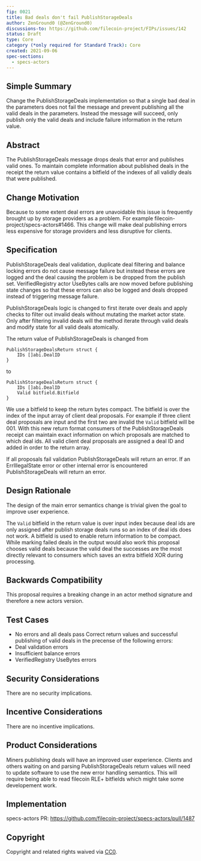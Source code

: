 ```yaml
---
fip: 0021
title: Bad deals don't fail PublishStorageDeals
author: ZenGround0 (@ZenGround0)
discussions-to: https://github.com/filecoin-project/FIPs/issues/142
status: Draft
type: Core
category (*only required for Standard Track): Core
created: 2021-09-06
spec-sections: 
  - specs-actors
---
```


<!--You can leave these HTML comments in your merged FIP and delete the visible duplicate text guides, they will not appear and may be helpful to refer to if you edit it again. This is the suggested template for new FIPs. Note that a FIP number will be assigned by an editor. When opening a pull request to submit your FIP, please use an abbreviated title in the filename, `fip-draft_title_abbrev.md`. The title should be 44 characters or less.-->

## Simple Summary
<!--"If you can't explain it simply, you don't understand it well enough." Provide a simplified and layman-accessible explanation of the FIP.-->
Change the PublishStorageDeals implementation so that a single bad deal in the parameters does not fail the message and prevent publishing all the valid deals in the parameters. Instead the message will succeed, only publish only the valid deals and include failure information in the return value.

## Abstract
<!--A short (~200 word) description of the technical issue being addressed.-->
The PublishStorageDeals message drops deals that error and publishes valid ones. To maintain complete information about published deals in the receipt the return value contains a bitfield of the indexes of all validly deals that were published.

## Change Motivation
<!--The motivation is critical for FIPs that want to change the Filecoin protocol. It should clearly explain why the existing protocol specification is inadequate to address the problem that the FIP solves. FIP submissions without sufficient motivation may be rejected outright.-->
Because to some extent deal errors are unavoidable this issue is frequently brought up by storage providers as a problem. For example filecoin-project/specs-actors#1466. This change will make deal publishing errors less expensive for storage providers and less disruptive for clients.

## Specification
<!--The technical specification should describe the syntax and semantics of any new feature. The specification should be detailed enough to allow competing, interoperable implementations for any of the current Filecoin implementations. -->

PublishStorageDeals deal validation, duplicate deal filtering and balance locking errors do not cause message failure but instead these errors are logged and the deal causing the problem is be dropped from the publish set. VerifiedRegistry actor UseBytes calls are now moved before publishing state changes so that these errors can also be logged and deals dropped instead of triggering message failure.

PublishStorageDeals logic is changed to first iterate over deals and apply checks to filter out invalid deals without mutating the market actor state. Only after filtering invalid deals will the method iterate through valid deals and modify state for all valid deals atomically.

The return value of PublishStorageDeals is changed from

```golang
PublishStorageDealsReturn struct {
    IDs []abi.DealID
}
```
to
```golang
PublishStorageDealsReturn struct {
    IDs []abi.DealID
    Valid bitfield.Bitfield
}
```

We use a bitfield to keep the return bytes compact. The bitfield is over the index of the input array of client deal proposals. For example if three client deal proposals are input and the first two are invalid the `Valid` bitfield will be 001. With this new return format consumers of the PublishStorageDeals receipt can maintain exact information on which proposals are matched to which deal ids. All valid client deal proposals are assigned a deal ID and added in order to the return array.

If all proposals fail validation PublishStorageDeals will return an error. If an ErrIllegalState error or other internal error is encountered PublishStorageDeals will return an error.

## Design Rationale
<!--The rationale fleshes out the specification by describing what motivated the design and why particular design decisions were made. It should describe alternate designs that were considered and related work, e.g. how the feature is supported in other languages. The rationale may also provide evidence of consensus within the community, and should discuss important objections or concerns raised during discussion.-->
The design of the main error semantics change is trivial given the goal to improve user experience.

The `Valid` bitfield in the return value is over input index because deal ids are only assigned after publish storage deals runs so an index of deal ids does not work.  A bitfield is used to enable return information to be compact.  While marking failed deals in the output would also work this proposal chooses valid deals because the valid deal the successes are the most directly relevant to consumers which saves an extra bitfield XOR during processing.

## Backwards Compatibility
<!--All FIPs that introduce backwards incompatibilities must include a section describing these incompatibilities and their severity. The FIP must explain how the author proposes to deal with these incompatibilities. FIP submissions without a sufficient backwards compatibility treatise may be rejected outright.-->
This proposal requires a breaking change in an actor method signature and therefore a new actors version.

## Test Cases
<!--Test cases for an implementation are mandatory for FIPs that are affecting consensus changes. Other FIPs can choose to include links to test cases if applicable.-->

* No errors and all deals pass
Correct return values and successful publishing of valid deals in the precense of the following errors:
* Deal validation errors
* Insufficient balance errors
* VerifiedRegistry UseBytes errors

## Security Considerations
<!--All FIPs must contain a section that discusses the security implications/considerations relevant to the proposed change. Include information that might be important for security discussions, surfaces risks and can be used throughout the life cycle of the proposal. E.g. include security-relevant design decisions, concerns, important discussions, implementation-specific guidance and pitfalls, an outline of threats and risks and how they are being addressed. FIP submissions missing the "Security Considerations" section will be rejected. A FIP cannot proceed to status "Final" without a Security Considerations discussion deemed sufficient by the reviewers.-->

There are no security implications.

## Incentive Considerations
<!--All FIPs must contain a section that discusses the incentive implications/considerations relative to the proposed change. Include information that might be important for incentive discussion. A discussion on how the proposed change will incentivize reliable and useful storage is required. FIP submissions missing the "Incentive Considerations" section will be rejected. An FIP cannot proceed to status "Final" without a Incentive Considerations discussion deemed sufficient by the reviewers.-->

There are no incentive implications.

## Product Considerations
<!--All FIPs must contain a section that discusses the product implications/considerations relative to the proposed change. Include information that might be important for product discussion. A discussion on how the proposed change will enable better storage-related goods and services to be developed on Filecoin. FIP submissions missing the "Product Considerations" section will be rejected. An FIP cannot proceed to status "Final" without a Product Considerations discussion deemed sufficient by the reviewers.-->

Miners publishing deals will have an improved user experience.  Clients and others waiting on and parsing PublishStorageDeals return values will need to update software to use the new error handling semantics.  This will require being able to read filecoin RLE+ bitfields which might take some developement work.

## Implementation
<!--The implementations must be completed before any core FIP is given status "Final", but it need not be completed before the FIP is accepted. While there is merit to the approach of reaching consensus on the specification and rationale before writing code, the principle of "rough consensus and running code" is still useful when it comes to resolving many discussions of API details.-->

specs-actors PR: https://github.com/filecoin-project/specs-actors/pull/1487
## Copyright
Copyright and related rights waived via [CC0](https://creativecommons.org/publicdomain/zero/1.0/).
